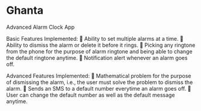 # Ghanta
Advanced Alarm Clock App

Basic Features Implemented:
	Ability to set multiple alarms at a time.
	Ability to dismiss the alarm or delete it before it rings.
	Picking any ringtone from the phone for the purpose of alarm ringtone and being able to change the default ringtone anytime.
	Notification alert whenever an alarm goes off.

   Advanced Features Implemented:
	Mathematical problem for the purpose of dismissing the alarm, i.e., the user must solve the problem to dismiss the alarm.
	Sends an SMS to a default number everytime an alarm goes off.
	User can change the default number as well as the default message anytime.


